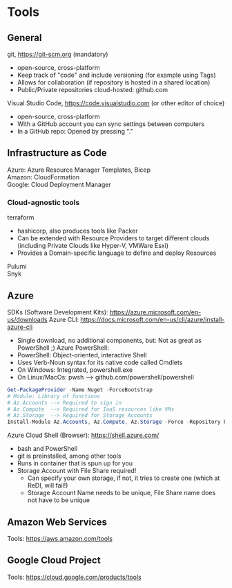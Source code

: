 ﻿# Tools

## General

git, https://git-scm.org (mandatory)  
  - open-source, cross-platform
  - Keep track of "code" and include versioning (for example using Tags)
  - Allows for collaboration (if repository is hosted in a shared location)
  - Public/Private repositories cloud-hosted: github.com  

Visual Studio Code, https://code.visualstudio.com (or other editor of choice)  
  - open-source, cross-platform
  - With a GitHub account you can sync settings between computers
  - In a GitHub repo: Opened by pressing "."

## Infrastructure as Code
Azure: Azure Resource Manager Templates, Bicep  
Amazon: CloudFormation  
Google: Cloud Deployment Manager  

### Cloud-agnostic tools
terraform  
  - hashicorp, also produces tools like Packer
  - Can be extended with Resource Providers to target different clouds (including Private Clouds like Hyper-V, VMWare Esxi)
  - Provides a Domain-specific language to define and deploy Resources  

Pulumi  
Snyk  

## Azure

SDKs (Software Development Kits): https://azure.microsoft.com/en-us/downloads
Azure CLI: https://docs.microsoft.com/en-us/cli/azure/install-azure-cli
  - Single download, no additional components, but: Not as great as PowerShell ;)
Azure PowerShell:  
  - PowerShell: Object-oriented, interactive Shell
  - Uses Verb-Noun syntax for its native code called Cmdlets
  - On Windows: Integrated, powershell.exe
  - On Linux/MacOs: pwsh --> github.com/powershell/powershell
```powershell
Get-PackageProvider -Name Nuget -ForceBootstrap
# Module: Library of functions
# Az.Accounts --> Required to sign in
# Az.Compute  --> Required for IaaS resources like VMs
# Az.Storage  --> Required for Storage Accounts
Install-Module Az.Accounts, Az.Compute, Az.Storage -Force -Repository PSGallery -Scope CurrentUser
```
Azure Cloud Shell (Browser): https://shell.azure.com/
  - bash and PowerShell
  - git is preinstalled, among other tools
  - Runs in container that is spun up for you
  - Storage Account with File Share required!
    - Can specify your own storage, if not, it tries to create one (which at ReDI, will fail!)
    - Storage Account Name needs to be unique, File Share name does not have to be unique

## Amazon Web Services
Tools: https://aws.amazon.com/tools
## Google Cloud Project
Tools: https://cloud.google.com/products/tools
